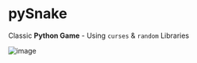 # pySnake

Classic **Python Game** - Using `curses` & `random` Libraries

![image](https://user-images.githubusercontent.com/33170550/50100860-5bafb780-025c-11e9-890a-f5b6a781b72a.png)
